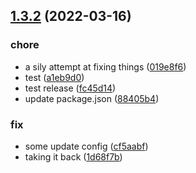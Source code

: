 ## [1.3.2](https://github.com/logicalclocks/quartz/compare/v1.3.1...v1.3.2) (2022-03-16)


### chore

* a sily attempt at fixing things ([019e8f6](https://github.com/logicalclocks/quartz/commit/019e8f6b7c96d30c07d7c22134d56d1baf442e0b))
* test ([a1eb9d0](https://github.com/logicalclocks/quartz/commit/a1eb9d06609a52975c4248e3cd066d43b8171473))
* test release ([fc45d14](https://github.com/logicalclocks/quartz/commit/fc45d14bcb3b7c71a3e955557537a9cb5823ea6f))
* update package.json ([88405b4](https://github.com/logicalclocks/quartz/commit/88405b48ebe94717a0c36d9e38556072febe50a4))


### fix

* some update config ([cf5aabf](https://github.com/logicalclocks/quartz/commit/cf5aabfab014fe32b7bdaf577704498ea96206fb))
* taking it back ([1d68f7b](https://github.com/logicalclocks/quartz/commit/1d68f7b92c0c72070b57d81d027aa92b5f4eb6c5))
